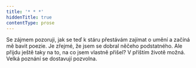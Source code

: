 ```yaml
---
title: '* * *'
hiddenTitle: true
contentType: prose
---
```


  

Se zájmem pozoruji, jak se teď k stáru přestávám zajímat o umění a začíná mě bavit poezie. Je zřejmé, že jsem se dobral něčeho podstatného. Ale přijdu ještě taky na to, na co jsem vlastně přišel? V příštím životě možná. Velká poznání se dostavují pozvolna.

